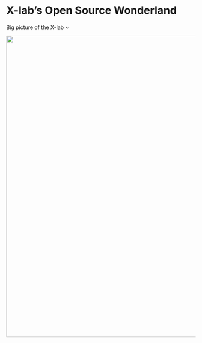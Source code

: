 # X-lab’s Open Source Wonderland

Big picture of the X-lab ~

<img src="https://user-images.githubusercontent.com/15010826/158493505-13081d11-62f7-440c-beab-735bc24a4c6e.jpg" width="800px">
